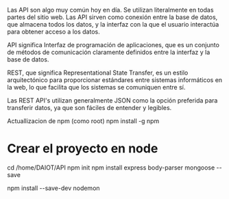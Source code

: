 
Las API son algo muy común hoy en día. Se utilizan literalmente en todas partes del sitio web. Las API sirven como conexión entre la base de datos, que almacena todos los datos, y la interfaz con la que el usuario interactúa para obtener acceso a los datos.

API significa Interfaz de programación de aplicaciones, que es un conjunto de métodos de comunicación claramente definidos entre la interfaz y la base de datos.

REST, que significa Representational State Transfer, es un estilo arquitectónico para proporcionar estándares entre sistemas informáticos en la web, lo que facilita que los sistemas se comuniquen entre sí.

Las REST API's utilizan generalmente JSON como la opción preferida para transferir datos, ya que son fáciles de entender y legibles. 

Actuallizacion de npm (como root)
npm install -g npm 

# Crear el proyecto en node
cd /home/DAIOT/API
npm init
npm install express body-parser mongoose --save



npm install --save-dev nodemon